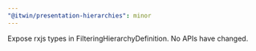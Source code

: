 ```yaml
---
"@itwin/presentation-hierarchies": minor
---
```


Expose rxjs types in FilteringHierarchyDefinition. No APIs have changed.
